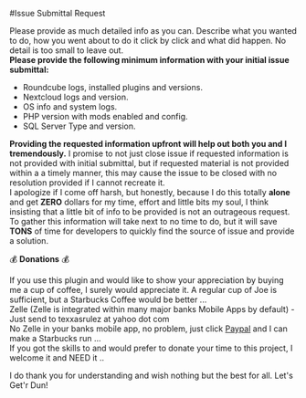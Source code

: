 #Issue Submittal Request 

Please provide as much detailed info as you can. Describe what you wanted to do, how you went about to do it click by click and what did happen. No detail is too small to leave out. \
**Please provide the following minimum information with your initial issue submittal:**
* Roundcube logs, installed plugins and versions.
* Nextcloud logs and version.
* OS info and system logs.
* PHP version with mods enabled and config.
* SQL Server Type and version.

**Providing the requested information upfront will help out both you and I tremendously.**
I promise to not just close issue if requested information is not provided with initial submittal, but if requested material is not provided within a a timely manner, this may cause the issue to be closed with no resolution provided if I cannot recreate it.  \
I apologize if I come off harsh, but honestly, because I do this totally **alone** and get **ZERO** dollars for my time, effort and little bits my soul, I think insisting that a little bit of info to be provided is not an outrageous request. \
To gather this information will take next to no time to do, but it will save **TONS** of time for developers to quickly find the source of issue and provide a solution. 

:moneybag: **Donations** :moneybag:

If you use this plugin and would like to show your appreciation by buying me a cup of coffee, I surely would appreciate it. A regular cup of Joe is sufficient, but a Starbucks Coffee would be better ... \
Zelle (Zelle is integrated within many major banks Mobile Apps by default) - Just send to texxasrulez at yahoo dot com \
No Zelle in your banks mobile app, no problem, just click [Paypal](https://paypal.me/texxasrulez?locale.x=en_US) and I can make a Starbucks run ... \
If you got the skills to and would prefer to donate your time to this project, I welcome it and NEED it .. 
	
	
I do thank you for understanding and wish nothing but the best for all. Let's Get'r Dun!

